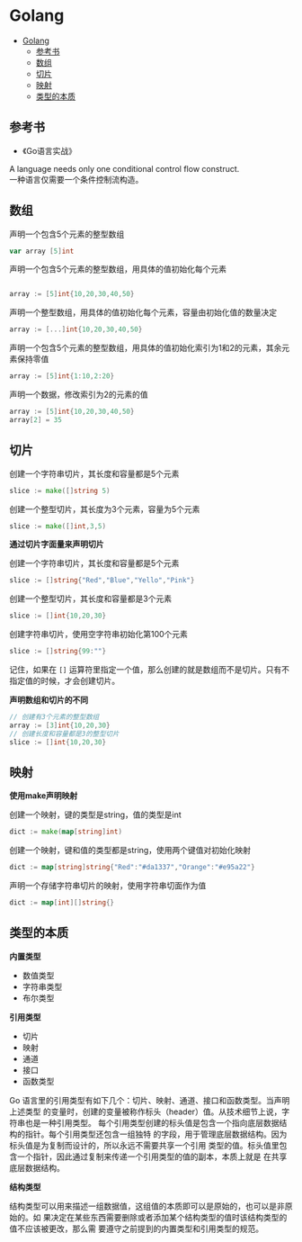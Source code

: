 # Golang

<!-- TOC -->

- [Golang](#golang)
  - [参考书](#参考书)
  - [数组](#数组)
  - [切片](#切片)
  - [映射](#映射)
  - [类型的本质](#类型的本质)

<!-- /TOC -->

## 参考书

- 《Go语言实战》

A language needs only one conditional control flow construct.  
一种语言仅需要一个条件控制流构造。

## 数组


声明一个包含5个元素的整型数组
``` go
var array [5]int
```

声明一个包含5个元素的整型数组，用具体的值初始化每个元素
``` go

array := [5]int{10,20,30,40,50}

```

声明一个整型数组，用具体的值初始化每个元素，容量由初始化值的数量决定
``` go
array := [...]int{10,20,30,40,50}
```

声明一个包含5个元素的整型数组，用具体的值初始化索引为1和2的元素，其余元素保持零值

``` go
array := [5]int{1:10,2:20}
```

声明一个数据，修改索引为2的元素的值

``` go
array := [5]int{10,20,30,40,50}
array[2] = 35
```

## 切片

创建一个字符串切片，其长度和容量都是5个元素

``` go
slice := make([]string 5)
```

创建一个整型切片，其长度为3个元素，容量为5个元素
``` go
slice := make([]int,3,5)
```

**通过切片字面量来声明切片**

创建一个字符串切片，其长度和容量都是5个元素
``` go
slice := []string{"Red","Blue","Yello","Pink"}

```
创建一个整型切片，其长度和容量都是3个元素
``` go
slice := []int{10,20,30}
```


创建字符串切片，使用空字符串初始化第100个元素
``` go
slice := []string{99:""}
```

记住，如果在 `[]` 运算符里指定一个值，那么创建的就是数组而不是切片。只有不指定值的时候，才会创建切片。

**声明数组和切片的不同**

``` go
// 创建有3个元素的整型数组
array := [3]int{10,20,30}
// 创建长度和容量都是3的整型切片
slice := []int{10,20,30}
```

## 映射

**使用make声明映射**

创建一个映射，键的类型是string，值的类型是int
``` go
dict := make(map[string]int)
```
创建一个映射，键和值的类型都是string，使用两个键值对初始化映射

``` go
dict := map[string]string{"Red":"#da1337","Orange":"#e95a22"}
```

声明一个存储字符串切片的映射，使用字符串切面作为值
``` go
dict := map[int][]string{}
```


## 类型的本质

**内置类型**

- 数值类型
- 字符串类型
- 布尔类型

**引用类型**

- 切片
- 映射
- 通道
- 接口
- 函数类型

Go 语言里的引用类型有如下几个：切片、映射、通道、接口和函数类型。当声明上述类型
的变量时，创建的变量被称作标头（header）值。从技术细节上说，字符串也是一种引用类型。
每个引用类型创建的标头值是包含一个指向底层数据结构的指针。每个引用类型还包含一组独特
的字段，用于管理底层数据结构。因为标头值是为复制而设计的，所以永远不需要共享一个引用
类型的值。标头值里包含一个指针，因此通过复制来传递一个引用类型的值的副本，本质上就是
在共享底层数据结构。


**结构类型**

结构类型可以用来描述一组数据值，这组值的本质即可以是原始的，也可以是非原始的。如
果决定在某些东西需要删除或者添加某个结构类型的值时该结构类型的值不应该被更改，那么需
要遵守之前提到的内置类型和引用类型的规范。